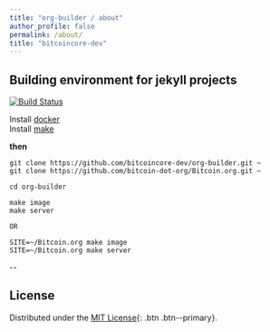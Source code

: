 ```yaml
---
title: "org-builder / about"
author_profile: false
permalink: /about/
title: "bitcoincore-dev"
---
```


<html>
<head>
  <link rel="stylesheet" href="/assets/css/style.css">
</head>
</html>

## Building environment for jekyll projects

[![Build Status](https://travis-ci.org/bitcoincore-dev/org-builder.svg?branch=master)](https://travis-ci.org/bitcoincore-dev/org-builder)


Install [docker](https://docs.docker.com/get-docker/)	
Install [make](https://www.gnu.org/software/make/)


**then**

```
git clone https://github.com/bitcoincore-dev/org-builder.git ~
git clone https://github.com/bitcoin-dot-org/Bitcoin.org.git ~

cd org-builder

make image
make server

OR

SITE=~/Bitcoin.org make image
SITE=~/Bitcoin.org make server
```

--

## License

Distributed under the [MIT License](https://raw.githubusercontent.com/RandyMcMillan/pages-gem/master/LICENSE){: .btn .btn--primary}.

